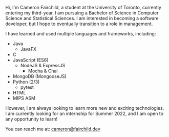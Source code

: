 Hi, I'm Cameron Fairchild, a student at the University of Toronto, currently entering my third-year. 
I am pursuing a Bachelor of Science in Computer Science and Statistical Sciences. 
I am interested in becoming a software developer, but I hope to eventually transition to a role in management.  

I have learned and used multiple languages and frameworks, including:  
- Java
  - JavaFX
- C
- JavaScript (ES6)
  - NodeJS & ExpressJS
    - Mocha & Chai
- MongoDB (MongooseJS)
- Python (2/3)
  - pytest
- HTML
- MIPS ASM

However, I am always looking to learn more new and exciting technologies.  
I am currently looking for an internship for Summer 2022, and I am open to any opportunity to learn!  

You can reach me at: cameron@fairchild.dev
